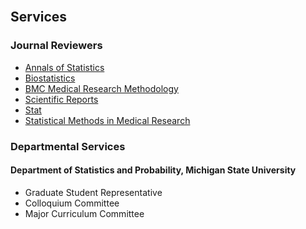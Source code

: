 <br>

## Services

### Journal Reviewers

- [Annals of Statistics](https://imstat.org/journals-and-publications/annals-of-statistics/)
- [Biostatistics](https://academic.oup.com/biostatistics)
- [BMC Medical Research Methodology](https://bmcmedresmethodol.biomedcentral.com/)
- [Scientific Reports](https://www.nature.com/srep/)
- [Stat](https://onlinelibrary.wiley.com/journal/20491573)
- [Statistical Methods in Medical Research](https://journals.sagepub.com/home/smm)

### Departmental Services

#### Department of Statistics and Probability, Michigan State University

- Graduate Student Representative
- Colloquium Committee
- Major Curriculum Committee
